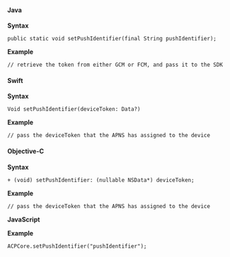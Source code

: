 <Variant platform="android" task="set-push" repeat="5"/>

#### Java

**Syntax**

```
public static void setPushIdentifier(final String pushIdentifier);
```

**Example**

```
// retrieve the token from either GCM or FCM, and pass it to the SDK
```

<Variant platform="ios" task="set-push" repeat="10"/>

#### Swift

**Syntax**

```
Void setPushIdentifier(deviceToken: Data?)
```

**Example**

```
// pass the deviceToken that the APNS has assigned to the device
```

#### Objective-C

**Syntax**

```
+ (void) setPushIdentifier: (nullable NSData*) deviceToken;
```

**Example**
```
// pass the deviceToken that the APNS has assigned to the device
```

<Variant platform="react-native" task="set-push" repeat="3"/>

**JavaScript**

**Example**

```
ACPCore.setPushIdentifier("pushIdentifier");
```
